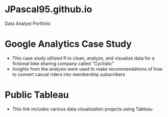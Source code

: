 # JPascal95.github.io
Data Analyst Portfolio

# Google Analytics Case Study
+ This case study utilized R to clean, analyze, and visualize data for a fictional bike sharing company called "Cyclistic"
+ Insights from the analysis were used to make recommendations of how to convert casual riders into membership subscribers

# Public Tableau
+ This link includes various data visualization projects using Tableau
